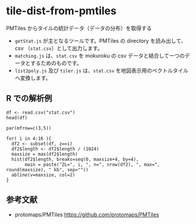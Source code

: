 # tile-dist-from-pmtiles
PMTiles からタイルの統計データ（データの分布）を取得する

* `getStat.js` が主となるツールです。PMTiles の directory を読み出して、csv （`stat.csv`）として出力します。
* `matching.js` は、`stat.csv` を mokuroku の csv データと結合して一つのデータとするためのものです。
* `list2poly.js` 及び `tiler.js` は、`stat.csv` を地図表示用のベクトルタイルへ変換します。

## R での解析例
```
df <- read.csv("stat.csv")
head(df)

par(mfrow=c(3,5))

for( i in 4:16 ){
  df2 <- subset(df, z==i)
  df2$length <- df2$length / (1024)
  maxsize = max(df2$length)
  hist(df2$length, breaks=seq(0, maxsize+4, by=4),
       main = paste("ZL=", i, ", n=", nrow(df2), ", max=", round(maxsize), " kb", sep=""))
  abline(v=maxsize, col=2)
}
```

## 参考文献
* protomaps/PMTiles https://github.com/protomaps/PMTiles
